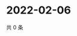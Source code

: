 # 2022-02-06

共 0 条

<!-- BEGIN WEIBO -->
<!-- 最后更新时间 Sun Feb 06 2022 23:13:21 GMT+0800 (China Standard Time) -->

<!-- END WEIBO -->
